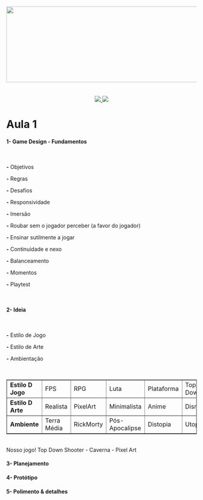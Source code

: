 <h3 align="center">
    <a href="https://www.youtube.com/channel/UC-dimYqLo0K9Cm9dCQL4EQw">
        <img height="200px" width="1000px" src="https://i.imgur.com/Hjv9nzC.png">
    </a>
    <br><br>
</h3>
<p align="center">
  <a href="http://triboindie.com.br/">
    <img src="https://img.shields.io/badge/Made--by-TriboIndie-red">
  </a>
  <a>
  <img src="https://img.shields.io/github/license/WillianSz/TriboIndie-GameDev">
</p>
  
# Aula 1
<h4> 1<b>-</b> Game Design - Fundamentos </h4>
<br>
<p>  <b>-</b> Objetivos </p>
<p>  <b>-</b> Regras </p>
<p>  <b>-</b> Desafios </p>
<p>  <b>-</b> Responsividade </p>
<p>  <b>-</b> Imersão </p>
<p>  <b>-</b> Roubar sem o jogador perceber (a favor do jogador) </p>
<p>  <b>-</b> Ensinar sutilmente a jogar </p>
<p>  <b>-</b> Continuidade e nexo </p>
<p>  <b>-</b> Balanceamento </p>
<p>  <b>-</b> Momentos </p>
<p>  <b>-</b> Playtest </p>
<br>

<h4> 2<b>-</b> Ideia </h4>
<br>
<p>  <b>-</b> Estilo de Jogo </p>
<p>  <b>-</b> Estilo de Arte </p>
<p>  <b>-</b> Ambientação </p>
<br>
<table border="1">
<tr>
    <td><b>Estilo D Jogo</b></td>
<td>FPS</td>
<td>RPG</td>
<td>Luta</td>
<td>Plataforma</td>
<td>Top Down</td>
</tr>
<tr>
    <td><b>Estilo D Arte</b></td>
<td>Realista</td>
<td>PixelArt</td>
<td>Minimalista</td>
<td>Anime</td>
<td>Disney</td>
<td>Pizza</td>
<td>Computadores</td>
</tr>
</tr>
<tr>
    <td><b>Ambiente</b></td>
<td>Terra Média</td>
<td>RickMorty</td>
<td>Pós-Apocalipse</td>
<td>Distopia</td>
<td>Utopia</td>
<td>Mitologia Grega</td>
<td>Mitologia Nórdica</td>
</tr>
</table>
<br>
 Nosso jogo!
Top Down  Shooter
- Caverna
- Pixel Art
<br>
<h4> 3<b>-</b> Planejamento </h4>

<h4> 4<b>-</b> Protótipo </h4>

<h4> 5<b>-</b> Polimento & detalhes </h4>
<br>
